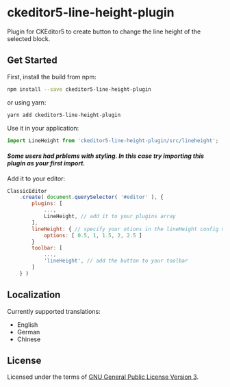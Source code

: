 # ckeditor5-line-height-plugin

Plugin for CKEditor5 to create button to change the line height of the selected block.

## Get Started

First, install the build from npm:

```bash
npm install --save ckeditor5-line-height-plugin
```
or using yarn:
```bash
yarn add ckeditor5-line-height-plugin
```

Use it in your application:

```js
import LineHeight from 'ckeditor5-line-height-plugin/src/lineheight';
```
#### ***Some users had prblems with styling. In this case try importing this plugin as your first import.***
Add it to your editor:
```js
ClassicEditor
    .create( document.querySelector( '#editor' ), {
        plugins: [
            ...,
            LineHeight, // add it to your plugins array
        ],
        lineHeight: { // specify your otions in the lineHeight config object. Default values are [ 0, 0.5, 1, 1.5, 2 ]
            options: [ 0.5, 1, 1.5, 2, 2.5 ]
        }
        toolbar: [
            ...,
            'lineHeight', // add the button to your toolbar
        ]
    } )
```
## Localization

Currently supported translations:
* English
* German
* Chinese

## License

Licensed under the terms of [GNU General Public License Version 3](http://www.gnu.org/licenses/gpl.html).
